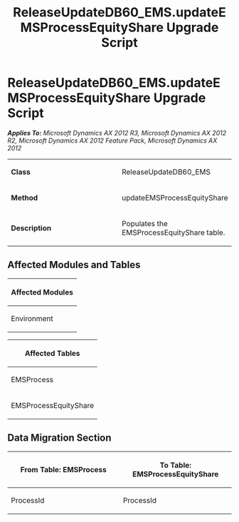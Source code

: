 ﻿---
title: ReleaseUpdateDB60_EMS.updateEMSProcessEquityShare Upgrade Script
TOCTitle: ReleaseUpdateDB60_EMS.updateEMSProcessEquityShare Upgrade Script
ms:assetid: 1ebadb73-659a-e376-2c4b-6dc845eb51ae
ms:mtpsurl: https://msdn.microsoft.com/en-us/library/JJ684847(v=AX.60)
ms:contentKeyID: 49707049
ms.date: 05/18/2015
mtps_version: v=AX.60
---

# ReleaseUpdateDB60\_EMS.updateEMSProcessEquityShare Upgrade Script 


_**Applies To:** Microsoft Dynamics AX 2012 R3, Microsoft Dynamics AX 2012 R2, Microsoft Dynamics AX 2012 Feature Pack, Microsoft Dynamics AX 2012_

<table>
<colgroup>
<col style="width: 50%" />
<col style="width: 50%" />
</colgroup>
<tbody>
<tr class="odd">
<td><p><strong>Class</strong></p></td>
<td><p>ReleaseUpdateDB60_EMS</p></td>
</tr>
<tr class="even">
<td><p><strong>Method</strong></p></td>
<td><p>updateEMSProcessEquityShare</p></td>
</tr>
<tr class="odd">
<td><p><strong>Description</strong></p></td>
<td><p>Populates the EMSProcessEquityShare table.</p></td>
</tr>
</tbody>
</table>


## Affected Modules and Tables

<table>
<colgroup>
<col style="width: 100%" />
</colgroup>
<thead>
<tr class="header">
<th><p>Affected Modules</p></th>
</tr>
</thead>
<tbody>
<tr class="odd">
<td><p>Environment</p></td>
</tr>
</tbody>
</table>


<table>
<colgroup>
<col style="width: 100%" />
</colgroup>
<thead>
<tr class="header">
<th><p>Affected Tables</p></th>
</tr>
</thead>
<tbody>
<tr class="odd">
<td><p>EMSProcess</p></td>
</tr>
<tr class="even">
<td><p>EMSProcessEquityShare</p></td>
</tr>
</tbody>
</table>


## Data Migration Section

<table>
<colgroup>
<col style="width: 50%" />
<col style="width: 50%" />
</colgroup>
<thead>
<tr class="header">
<th><p>From Table: EMSProcess</p></th>
<th><p>To Table: EMSProcessEquityShare</p></th>
</tr>
</thead>
<tbody>
<tr class="odd">
<td><p>ProcessId</p></td>
<td><p>ProcessId</p></td>
</tr>
</tbody>
</table>

  


